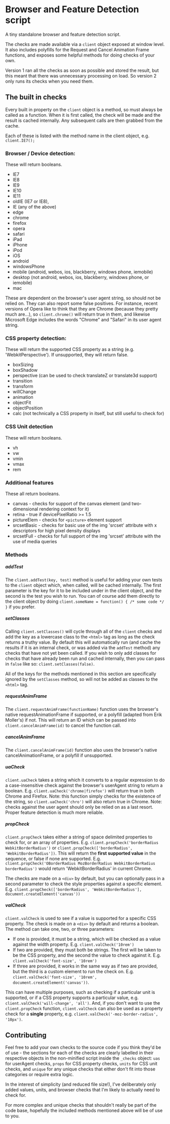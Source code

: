 # Browser and Feature Detection script

A tiny standalone browser and feature detection script.

The checks are made available via a `client` object exposed at window level. It also includes polyfills for the Request and Cancel Animation Frame functions, and exposes some helpful methods for doing checks of your own.

Version 1 ran all the checks as soon as possible and stored the result, but this meant that there was unnecessary processing on load. So version 2 only runs its checks when you need them.

## The built in checks

Every built in property on the `client` object is a method, so must always be called as a function. When it is first called, the check will be made and the result is cached internally. Any subsequent calls are then grabbed from the cache.

Each of these is listed with the method name in the client object, e.g. `client.IE7();`

### Browser / Device detection:
These will return booleans.
- IE7
- IE8
- IE9
- IE10
- IE11
- oldIE (IE7 or IE8),
- IE (any of the above)
- edge
- chrome
- firefox
- opera
- safari
- iPad
- iPhone
- iPod
- iOS
- android
- windowsPhone
- mobile (android, webos, ios, blackberry, windows phone, iemobile)
- desktop (not android, webos, ios, blackberry, windows phone, or iemobile)
- mac

These are dependent on the browser's user agent string, so should not be relied on. They can also report some false positives. For instance, recent versions of Opera like to think that they are Chrome (because they pretty much are...), so `client.chrome()` will return true in them, and likewise Microsoft Edge includes the words "Chrome" and "Safari" in its user agent string.

### CSS property detection:
These will return the supported CSS property as a string (e.g. 'WebkitPerspective'). If unsupported, they will return false.
- boxSizing
- boxShadow
- perspective (can be used to check translateZ or translate3d support)
- transition
- transform
- willChange
- animation
- objectFit
- objectPosition
- calc (not technically a CSS property in itself, but still useful to check for)

### CSS Unit detection
These will return booleans.
- vh
- vw
- vmin
- vmax
- rem

### Additional features
These all return booleans.
- canvas - checks for support of the canvas element (and two-dimensional rendering context for it)
- retina - true if devicePixelRatio >= 1.5
- pictureElem - checks for `<picture>` element support
- srcsetBasic - checks for basic use of the img 'srcset' attribute with x descriptors for high pixel density displays
- srcsetFull - checks for full support of the img 'srcset' attribute with the use of media queries

### Methods

##### addTest
The `client.addTest(key, test)` method is useful for adding your own tests to the `client` object which, when called, will be cached internally. The first parameter is the key for it to be included under in the client object, and the second is the test you wish to run. You can of course add them directly to the client object by doing `client.someName = function() { /* some code */ }` if you prefer.

##### setClasses
Calling `client.setClasses()` will cycle through all of the `client` checks and add the key as a lowercase class to the `<html>` tag as long as the check returns a truthy value. By default this will automatically run (and cache the results if it is an internal check, or was added via the `addTest` method) any checks that have not yet been called. If you wish to only add classes for checks that have already been run and cached internally, then you can pass in `false` like so: `client.setClasses(false)`.

All of the keys for the methods mentioned in this section are specifically ignored by the `setClasses` method, so will not be added as classes to the `<html>` tag.

##### requestAnimFrame
The `client.requestAnimFrame(functionName)` function uses the browser's native requestAnimationFrame if supported, or a polyfill (adapted from Erik Moller's) if not. This will return an ID which can be passed into `client.cancelAnimFrame(id)` to cancel the function call.

##### cancelAnimFrame
The `client.cancelAnimFrame(id)` function also uses the browser's native cancelAnimationFrame, or a polyfill if unsupported.

##### uaCheck
`client.uaCheck` takes a string which it converts to a regular expression to do a case-insensitive check against the browser's userAgent string to return a boolean. E.g. `client.uaCheck('chrome|firefox')` will return true in both Chrome and Firefox.
Note: this function simply checks for the existence of the string, so `client.uaCheck('chro')` will also return true in Chrome.
Note: checks against the user agent should only be relied on as a last resort. Proper feature detection is much more reliable.

##### propCheck
`client.propCheck` takes either a string of space delimited properties to check for, or an array of properties. E.g. `client.propCheck('borderRadius WebkitBorderRadius')` or `client.propCheck(['borderRadius', 'WebkitBorderRadius'])`. This will return the **first supported value** in the sequence, or false if none are supported. E.g. `client.propCheck('OBorderRadius MozBorderRadius WebkitBorderRadius borderRadius')` would return 'WebkitBorderRadius' in current Chrome.

The checks are made on a `<div>` by default, but you can optionally pass in a second parameter to check the style properties against a specific element. E.g. `client.propCheck(['borderRadius', 'WebkitBorderRadius'], document.createElement('canvas'))`

##### valCheck
`client.valCheck` is used to see if a value is supported for a specific CSS property. The check is made on a `<div>` by default and returns a boolean. The method can take one, two, or three parameters:
- If one is provided, it must be a string, which will be checked as a value against the width property. E.g. `client.valCheck('10rem')`
- If two are provided, they must both be strings. The first will be taken to be the CSS property, and the second the value to check against it. E.g. `client.valCheck('font-size', '10rem')`
- If three are provided, it works in the same way as if two are provided, but the third is a custom element to run the check on. E.g. `client.valCheck('font-size', '10rem', document.createElement('canvas'))`.

This can have multiple purposes, such as checking if a particular unit is supported, or if a CSS property supports a particular value, e.g. `client.valCheck('will-change', 'all')`. And, if you don't want to use the `client.propCheck` function, `client.valCheck` can also be used as a property check for a **single** property, e.g. `client.valCheck('-moz-border-radius', '10px')`.

## Contributing

Feel free to add your own checks to the source code if you think they'd be of use - the sections for each of the checks are clearly labelled in their respective objects in the non-minified script inside the `_checks` object: `uas` for userAgent checks, `props` for CSS property checks, `units` for CSS unit checks, and `unique` for any unique checks that either don't fit into those categories or require extra logic.

In the interest of simplicity (and reduced file size!), I've deliberately only added values, units, and browser checks that I'm likely to actually need to check for.

For more complex and unique checks that shouldn't really be part of the code base, hopefully the included methods mentioned above will be of use to you.
